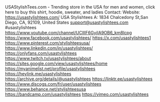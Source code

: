 USAStylishTees.com - Trending store in the USA for men and women, click here to buy this shirt, hoodie, sweater, and ladies
Contact: 
Website: https://usastylishtees.com/
USA Stylishtees 
A: 1834 Chalcedony St,San Diego, CA, 92109, United States
support@usastylishtees.com
#usastylishtees
https://www.youtube.com/channel/UClIIF6GyjIA9OB6_km8lcpg
https://www.facebook.com/usastylishtees/
https://x.com/usastylishtees1
https://www.pinterest.com/stylishteesusa/
https://www.linkedin.com/in/usastylishtees/
https://onlyfans.com/usastylishtees
https://www.twitch.tv/usastylishtees/about
https://sites.google.com/view/usastylishtees/home
https://myanimelist.net/profile/usastylishtees
https://heylink.me/usastylishtees
https://archive.org/details/@usastylishtees
https://linktr.ee/usastylishtees
https://www.discogs.com/fr/user/usastylishtees
https://www.behance.net/stylishteesusa
https://bandcamp.com/usastylishtees
https://vimeo.com/usastylishtees